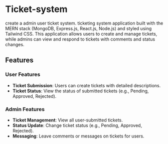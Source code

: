 # Ticket-system
create a admin user ticket system.
ticketing system application built with the MERN stack (MongoDB, Express.js, React.js, Node.js) and styled using Tailwind CSS. This application allows users to create and manage tickets, while admins can view and respond to tickets with comments and status changes.

## Features

### User Features
- **Ticket Submission**: Users can create tickets with detailed descriptions.
- **Ticket Status**: View the status of submitted tickets (e.g., Pending, Approved, Rejected).
  
### Admin Features
- **Ticket Management**: View all user-submitted tickets.
- **Status Update**: Change ticket status (e.g., Pending, Approved, Rejected).
- **Messaging**: Leave comments or messages on tickets for users.

